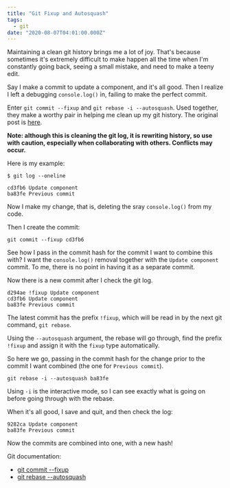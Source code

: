 ```yaml
---
title: "Git Fixup and Autosquash"
tags:
  - git
date: "2020-08-07T04:01:00.000Z"
---
```


Maintaining a clean git history brings me a lot of joy. That's because sometimes it's extremely difficult to make happen all the time when I'm constantly going back, seeing a small mistake, and need to make a teeny edit.

Say I make a commit to update a component, and it's all good. Then I realize I left a debugging `console.log()` in, failing to make the perfect commit.

Enter `git commit --fixup` and `git rebase -i --autosquash`. Used together, they make a worthy pair in helping me clean up my git history. The original post is [here](https://fle.github.io/git-tip-keep-your-branch-clean-with-fixup-and-autosquash.html).

**Note: although this is cleaning the git log, it is rewriting history, so use with caution, especially when collaborating with others. Conflicts may occur.**

Here is my example:

```
$ git log --oneline
```

```
cd3fb6 Update component
ba83fe Previous commit
```

Now I make my change, that is, deleting the sray `console.log()` from my code.

Then I create the commit:

```
git commit --fixup cd3fb6
```

See how I pass in the commit hash for the commit I want to combine this with? I want the `console.log()` removal together with the `Update component` commit. To me, there is no point in having it as a separate commit.

Now there is a new commit after I check the git log.

```
d294ae !fixup Update component
cd3fb6 Update component
ba83fe Previous commit
```

The latest commit has the prefix `!fixup`, which will be read in by the next git command, `git rebase`.

Using the `--autosquash` argument, the rebase will go through, find the prefix `!fixup` and assign it with the `fixup` type automatically.

So here we go, passing in the commit hash for the change prior to the commit I want combined (the one for `Previous commit`).

```
git rebase -i --autosquash ba83fe
```

Using `-i` is the interactive mode, so I can see exactly what is going on before going through with the rebase.

When it's all good, I save and quit, and then check the log:

```
9282ca Update component
ba83fe Previous commit
```

Now the commits are combined into one, with a new hash!

Git documentation:
- [git commit --fixup](https://git-scm.com/docs/git-commit#Documentation/git-commit.txt---fixupltcommitgt)
- [git rebase --autosquash](https://git-scm.com/docs/git-rebase#Documentation/git-rebase.txt---autosquash)